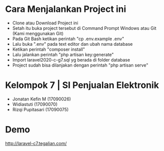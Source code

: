 # Cara Menjalankan Project ini
- Clone atau Download Project ini
- Setah itu buka project tersebut di Command Prompt Windows atau Git (Kami menggunakan Git)
- Pada Git Bash ketikan perintah "cp .env.example .env"
- Lalu buka ".env" pada text editor dan ubah nama database
- Ketikan perintah "composer install"
- Lalu jalankan perintah "php artisan key:generate"
- Import laravel2020-c-g7.sql yg berada di folder database
- Project sudah bisa dilanjakan dengan perintah "php artisan serve"

# Kelompok 7 | SI Penjualan Elektronik
- Jonatan Kefin M       (17090026)
- Widiastuti            (17090070)
- Rizqi Pupitasari      (17090075)

# Demo
http://laravel-c7.tegalian.com/
